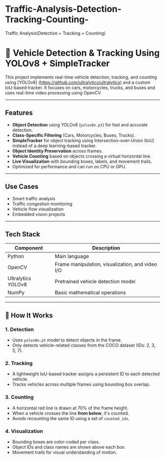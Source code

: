 # Traffic-Analysis-Detection-Tracking-Counting-
Traffic Analysis(Detection + Tracking + Counting)
# 🚗 Vehicle Detection & Tracking Using YOLOv8 + SimpleTracker

This project implements real-time vehicle detection, tracking, and counting using [YOLOv8] (https://github.com/ultralytics/ultralytics) and a custom IoU-based tracker. It focuses on cars, motorcycles, trucks, and buses and uses real-time video processing using OpenCV.

---

##  Features

-  **Object Detection** using YOLOv8 (`yolov8n.pt`) for fast and accurate detection.
-  **Class-Specific Filtering** (Cars, Motorcycles, Buses, Trucks).
-  **SimpleTracker** for object tracking using Intersection-over-Union (IoU) instead of a deep learning-based tracker.
-  **Object Identity Preservation** across frames.
-  **Vehicle Counting** based on objects crossing a virtual horizontal line.
-  **Live Visualization** with bounding boxes, labels, and movement trails.
-  Optimized for performance and can run on CPU or GPU.

---

##  Use Cases

- Smart traffic analysis
- Traffic congestion monitoring
- Vehicle flow visualization
- Embedded vision projects

---

##  Tech Stack

| Component     | Description                                        |
|---------------|----------------------------------------------------|
| Python        | Main language                                      |
| OpenCV        | Frame manipulation, visualization, and video I/O  |
| Ultralytics YOLOv8 | Pretrained vehicle detection model             |
| NumPy         | Basic mathematical operations                      |

---

## 🚦 How It Works

### 1. **Detection**
- Uses `yolov8n.pt` model to detect objects in the frame.
- Only detects vehicle-related classes from the COCO dataset (IDs: 2, 3, 5, 7).

### 2. **Tracking**
- A lightweight IoU-based tracker assigns a persistent ID to each detected vehicle.
- Tracks vehicles across multiple frames using bounding box overlap.

### 3. **Counting**
- A horizontal red line is drawn at 70% of the frame height.
- When a vehicle crosses the line **from below**, it's counted.
- Avoids recounting the same ID using a set of `counted_ids`.

### 4. **Visualization**
- Bounding boxes are color-coded per class.
- Object IDs and class names are shown above each box.
- Movement trails for visual understanding of motion.




